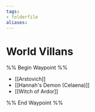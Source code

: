 ```yaml
---
tags:
- folderfile
aliases:
---
```


# World Villans
%% Begin Waypoint %%
- [[Arstovich]]
- [[Hannah's Demon (Celaena)]]
- [[Witch of Ardor]]

%% End Waypoint %%
